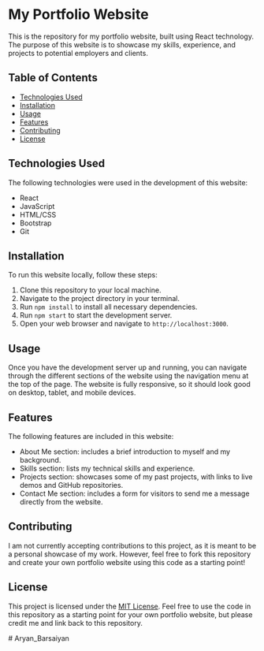 <h1>My Portfolio Website</h1>

<p>This is the repository for my portfolio website, built using React technology. The purpose of this website is to showcase my skills, experience, and projects to potential employers and clients.</p>

<h2>Table of Contents</h2>

<ul>
	<li><a href="#technologies-used">Technologies Used</a></li>
	<li><a href="#installation">Installation</a></li>
	<li><a href="#usage">Usage</a></li>
	<li><a href="#features">Features</a></li>
	<li><a href="#contributing">Contributing</a></li>
	<li><a href="#license">License</a></li>
</ul>

<h2 id="technologies-used">Technologies Used</h2>

<p>The following technologies were used in the development of this website:</p>

<ul>
	<li>React</li>
	<li>JavaScript</li>
	<li>HTML/CSS</li>
	<li>Bootstrap</li>
	<li>Git</li>
</ul>

<h2 id="installation">Installation</h2>

<p>To run this website locally, follow these steps:</p>

<ol>
	<li>Clone this repository to your local machine.</li>
	<li>Navigate to the project directory in your terminal.</li>
	<li>Run <code>npm install</code> to install all necessary dependencies.</li>
	<li>Run <code>npm start</code> to start the development server.</li>
	<li>Open your web browser and navigate to <code>http://localhost:3000</code>.</li>
</ol>

<h2 id="usage">Usage</h2>

<p>Once you have the development server up and running, you can navigate through the different sections of the website using the navigation menu at the top of the page. The website is fully responsive, so it should look good on desktop, tablet, and mobile devices.</p>

<h2 id="features">Features</h2>

<p>The following features are included in this website:</p>

<ul>
	<li>About Me section: includes a brief introduction to myself and my background.</li>
	<li>Skills section: lists my technical skills and experience.</li>
	<li>Projects section: showcases some of my past projects, with links to live demos and GitHub repositories.</li>
	<li>Contact Me section: includes a form for visitors to send me a message directly from the website.</li>
</ul>

<h2 id="contributing">Contributing</h2>

<p>I am not currently accepting contributions to this project, as it is meant to be a personal showcase of my work. However, feel free to fork this repository and create your own portfolio website using this code as a starting point!</p>

<h2 id="license">License</h2>

<p>This project is licensed under the <a href="https://opensource.org/licenses/MIT">MIT License</a>. Feel free to use the code in this repository as a starting point for your own portfolio website, but please credit me and link back to this repository.</p>#   A r y a n _ B a r s a i y a n  
 